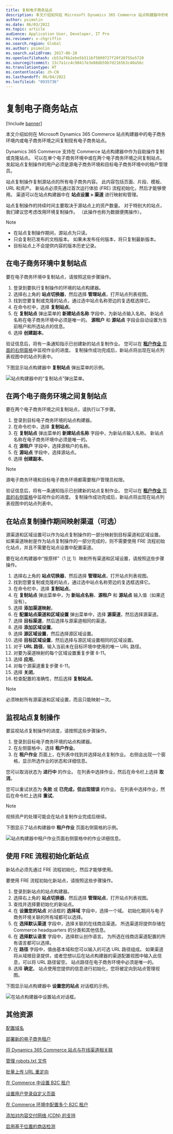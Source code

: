 ```yaml
---
title: 复制电子商务站点
description: 本文介绍如何在 Microsoft Dynamics 365 Commerce 站点构建器中的电子商务环境内或电子商务环境之间复制现有电子商务站点。
author: psimolin
ms.date: 06/03/2022
ms.topic: article
audience: Application User, Developer, IT Pro
ms.reviewer: v-chgriffin
ms.search.region: Global
ms.author: psimolin
ms.search.validFrom: 2017-06-20
ms.openlocfilehash: cb53a76b2ebe5b511bf5009727f20f20755e5720
ms.sourcegitcommit: 13c7a1cc4c90417e3e88db59b7d2165b3c40a56c
ms.translationtype: HT
ms.contentlocale: zh-CN
ms.lasthandoff: 06/04/2022
ms.locfileid: "8935736"
---
```

# <a name="copy-an-e-commerce-site"></a>复制电子商务站点

[!include [banner](../includes/banner.md)]

本文介绍如何在 Microsoft Dynamics 365 Commerce 站点构建器中的电子商务环境内或电子商务环境之间复制现有电子商务站点。

Dynamics 365 Commerce 支持在 Commerce 站点构建器中作为自助操作复制或克隆站点。 可以在单个电子商务环境中或在两个电子商务环境之间复制站点。 发起站点复制操作的用户必须是源电子商务环境和目标电子商务环境中的租户管理员。

站点复制操作复制源站点的所有电子商务内容。 此内容包括页面、片段、模板、URL 和资产。 新站点必须先通过首次运行体验 (FRE) 流程初始化，然后才能够使用。 渠道可以在站点构建器中在 **站点设置 \> 渠道** 进行映射和管理。

站点复制操作的持续时间主要取决于源站点上的资产数量。 对于特别大的站点，我们建议您考虑改用环境复制操作。 （此操作也称为数据便携操作）。

> [!NOTE]
> - 在站点复制操作期间，源站点为只读。
> - 只会复制已发布的文档版本。 如果未发布任何版本，将只复制最新版本。
> - 目标站点上不会提供内容的版本历史记录。

## <a name="copy-a-site-within-an-e-commerce-environment"></a>在电子商务环境中复制站点

要在电子商务环境中复制站点，请按照这些步骤操作。

1. 登录到要执行复制操作的环境的站点构建器。
1. 选择右上角的 **站点切换器**，然后选择 **管理站点**，打开站点列表视图。
1. 找到您要复制或克隆的站点，通过选中站点名称旁边的复选框选择它。
1. 在命令栏中，选择 **复制站点**。
1. 在 **复制站点** 弹出菜单的 **新建站点名称** 字段中，为新站点输入名称。 新站点名称在电子商务环境中必须是唯一的。 **源租户** 和 **源站点** 字段会自动设置为当前租户和所选站点的信息。
1. 选择 **创建副本**。

验证信息后，将有一条通知指示已创建新的站点复制作业。 您可以在 [**租户作业** 页面的右侧窗格](#monitor-the-site-copy-operation)中监视作业的进度。 复制操作成功完成后，新站点将出现在站点列表视图中的站点列表中。

下图显示站点构建器中 **复制站点** 弹出菜单的示例。

![站点构建器中的“复制站点”弹出菜单。](media/site-copy_1.png)

## <a name="copy-a-site-between-two-e-commerce-environments"></a>在两个电子商务环境之间复制站点

要在两个电子商务环境之间复制站点，请执行以下步骤。

1. 登录到目标电子商务环境的站点构建器。
1. 在命令栏中，选择 **复制站点**。
1. 在 **复制站点** 弹出菜单的 **新建站点名称** 字段中，为新站点输入名称。 新站点名称在电子商务环境中必须是唯一的。
1. 在 **源租户** 字段中，选择源租户的名称。
1. 在 **源站点** 字段中，选择源站点。
1. 选择 **创建副本**。

> [!NOTE]
> 源电子商务环境和目标电子商务环境都需要租户管理员权限。

验证信息后，将有一条通知指示已创建新的站点复制作业。 您可以在 [**租户作业** 页面的右侧窗格](#monitor-the-site-copy-operation)中监视作业的进度。 复制操作成功完成后，新站点将出现在站点列表视图中的站点列表中。

## <a name="map-channels-during-the-site-copy-operation-optional"></a>在站点复制操作期间映射渠道（可选）

源渠道和区域设置可以作为站点复制操作的一部分映射到目标渠道和区域设置。 如果渠道映射是作为站点复制操作的一部分完成的，则不需要使用 FRE 流程初始化站点，并且不需要在站点设置中配置渠道。 

要在站点构建器中“按原样”（1 比 1）映射所有渠道和区域设置，请按照这些步骤操作。

1. 选择右上角的 **站点切换器**，然后选择 **管理站点**，打开站点列表视图。
1. 找到您要复制或克隆的站点，通过选中站点名称旁边的复选框选择它。
1. 在命令栏中，选择 **复制站点**。
1. 在 **复制站点** 弹出菜单中，为 **新站点名称**、**源租户** 和 **源站点** 输入值（如果还没有）。
1. 选择 **添加渠道映射**。
1. 在 **配置站点渠道和区域设置** 弹出菜单中，选择 **源渠道**，然后选择源渠道。  
1. 选择 **目标渠道**，然后选择与源渠道相同的渠道。 
1. 选择 **添加区域设置**。
1. 选择 **源区域设置**，然后选择源区域设置。
1. 选择 **目标区域设置**，然后选择与源区域设置相同的区域设置。 
1. 对于 **URL 路径**，输入当前未在目标环境中使用的唯一 URL 路径。
1. 对要为渠道映射的每个区域设置重复步骤 8-11。
1. 选择 **应用**。
1. 对每个源渠道重复步骤 6-11。
1. 选择 **关闭**。
1. 检查配置的准确性，然后选择 **复制站点**。

> [!NOTE]
> 必须映射所有源渠道和区域设置，而且只能映射一次。

## <a name="monitor-the-site-copy-operation"></a>监视站点复制操作

要监视站点复制操作的进度，请按照这些步骤操作。

1. 登录到目标电子商务环境的站点构建器。
1. 在左侧窗格中，选择 **租户作业**。
1. 在 **租户作业** 页面上，在列表中找到并选择站点复制作业。 右侧会出现一个窗格，显示所选作业的状态和详细信息。

您可以取消状态为 **进行中** 的作业。 在列表中选择作业，然后在命令栏上选择 **取消**。

您可以重试状态为 **失败** 或 **已完成，但出现错误** 的作业。 在列表中选择作业，然后在命令栏上选择 **重试**。

> [!NOTE]
> 视频资产的处理可能会在站点复制作业完成后继续。

下图显示了站点构建器中 **租户作业** 页面右侧窗格的示例。

![站点构建器中租户作业页面右侧窗格中的作业详细信息。](media/site-copy_2.png)

## <a name="initialize-a-new-site-by-using-the-fre-process"></a>使用 FRE 流程初始化新站点

新站点必须先通过 FRE 流程初始化，然后才能够使用。

要使用 FRE 流程初始化新站点，请按照这些步骤操作。

1. 登录到新站点的站点构建器。
1. 选择右上角的 **站点切换器**，然后选择 **管理站点**，打开站点列表视图。
1. 查找并选择要初始化的新站点。
1. 在 **设置您的站点** 对话框的 **选择域** 字段中，选择一个域。 初始化期间与电子商务环境关联的所有域都可以选择。
1. 在 **选择默认渠道** 字段中，选择关联的在线商店渠道。 所选渠道将提供存储在 Commerce headquarters 的分类和其他信息。
1. 在 **选择默认语言** 字段中，选择默认创作语言。 为所选在线商店渠道配置的所有语言都可以选择。
1. 在 **路径** 字段中，值由基本域和您可以输入的可选 URL 路径组成。 如果渠道将从域根目录提供，或者您想以后在站点构建器的渠道配置视图中输入此信息，可以将 URL 路径留空。 站点路径在电子商务环境中必须是唯一的。
1. 选择 **确定**。 站点使用您提供的信息进行初始化，您将被定向到站点管理视图。

下图显示站点构建器中 **设置您的站点** 对话框的示例。

![在站点构建器中设置站点对话框。](media/site-copy_3.png)

## <a name="additional-resources"></a>其他资源

[配置域名](configure-your-domain-name.md)

[部署新的电子商务租户](deploy-ecommerce-site.md)

[将 Dynamics 365 Commerce 站点与在线渠道相关联](associate-site-online-store.md)

[管理 robots.txt 文件](manage-robots-txt-files.md)

[批量上传 URL 重定向](upload-bulk-redirects.md)

[在 Commerce 中设置 B2C 租户](set-up-b2c-tenant.md)

[设置用户登录自定义页面](custom-pages-user-logins.md)

[在 Commerce 环境中配置多个 B2C 租户](configure-multi-b2c-tenants.md)

[添加对内容交付网络 (CDN) 的支持](add-cdn-support.md)

[启用基于位置的商店检测](enable-store-detection.md)

